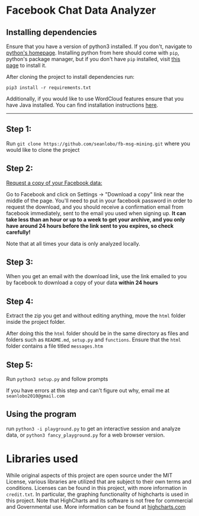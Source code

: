 # Facebook Chat Data Analyzer

## Installing dependencies

Ensure that you have a version of python3 installed. If you don't, navigate to [python's homepage](https://www.python.org/downloads/).
Installing python from here should come with `pip`, python's package manager, but if you don't have `pip` installed, visit
[this page](https://pip.pypa.io/en/stable/installing/) to install it.

After cloning the project to install dependencies run:

    pip3 install -r requirements.txt

Additionally, if you would like to use WordCloud features ensure that you have Java installed. You can find installation instructions
[here](https://www.java.com/en/download/help/download_options.xml).


---

## Step 1:

Run `git clone https://github.com/seanlobo/fb-msg-mining.git` where you would like to clone the project


## Step 2:

[Request a copy of your Facebook data:](https://www.facebook.com/help/131112897028467/)

Go to Facebook and click on Settings -> "Download a copy" link near the middle of the page.
You'll need to put in your facebook password in order to request the download, and you should
receive a confirmation email from facebook immediately, sent to the email you used when signing up.
**It can take less than an hour or up to a week to get your archive, and you only have around 24 hours
before the link sent to you expires, so check carefully!**

Note that at all times your data is only analyzed locally.


## Step 3:

When you get an email with the download link, use the link emailed to you by facebook 
to download a copy of your data **within 24 hours**


## Step 4:

Extract the zip you get and without editing anything, move the `html` folder inside the project folder.

After doing this the `html` folder should be in the same directory as files and folders such as `README.md`, `setup.py` and `functions`. Ensure that the `html` folder contains a file titled `messages.htm`


## Step 5:

Run `python3 setup.py` and follow prompts

If you have errors at this step and can't figure out why, email me at `seanlobo2010@gmail.com`


## Using the program

run `python3 -i playground.py` to get an interactive session and analyze data, or `python3 fancy_playground.py` for a web browser version.

# Libraries used
While original aspects of this project are open source under the MIT License, various libraries are utilized that are subject to their own
terms and conditions. Licenses can be found in this project, with more information in `credit.txt`.
In particular, the graphing functionality of highcharts is used in this project.
Note that HighCharts and its software is not free for commercial and Governmental use. More information can be found at [highcharts.com](https://www.highcharts.com)
